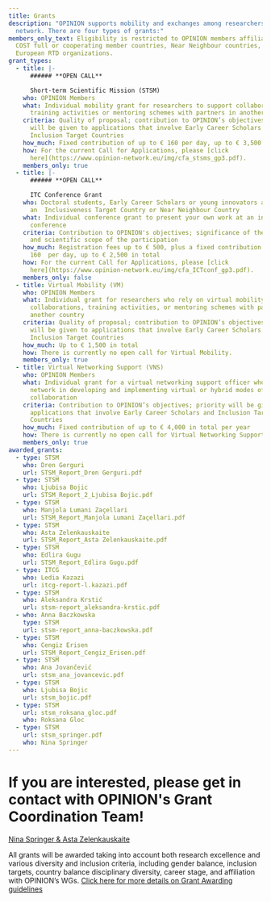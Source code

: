 ```yaml
---
title: Grants
description: "OPINION supports mobility and exchanges among researchers in the
  network. There are four types of grants:"
members_only_text: Eligibility is restricted to OPINION members affiliated in
  COST full or cooperating member countries, Near Neighbour countries, or
  European RTD organizations.
grant_types:
  - title: |-
      ###### **OPEN CALL**

      Short-term Scientific Mission (STSM)
    who: OPINION Members
    what: Individual mobility grant for researchers to support collaborations,
      training activities or mentoring schemes with partners in another country
    criteria: Quality of proposal; contribution to OPINION’s objectives; priority
      will be given to applications that involve Early Career Scholars and
      Inclusion Target Countries
    how_much: Fixed contribution of up to € 160 per day, up to € 3,500 in total
    how: For the current Call for Applications, please [click
      here](https://www.opinion-network.eu/img/cfa_stsms_gp3.pdf).
    members_only: true
  - title: |-
      ###### **OPEN CALL**

      ITC Conference Grant
    who: Doctoral students, Early Career Scholars or young innovators affiliated in
      an  Inclusiveness Target Country or Near Neighbour Country
    what: Individual conference grant to present your own work at an international
      conference
    criteria: Contribution to OPINION's objectives; significance of the conference
      and scientific scope of the participation
    how_much: Registration fees up to € 500, plus a fixed contribution of up to €
      160  per day, up to € 2,500 in total
    how: For the current Call for Applications, please [click
      here](https://www.opinion-network.eu/img/cfa_ICTconf_gp3.pdf).
    members_only: false
  - title: Virtual Mobility (VM)
    who: OPINION Members
    what: Individual grant for researchers who rely on virtual mobility to engage in
      collaborations, training activities, or mentoring schemes with partners in
      another country
    criteria: Quality of proposal; contribution to OPINION’s objectives; priority
      will be given to applications that involve Early Career Scholars and
      Inclusion Target Countries
    how_much: Up to € 1,500 in total
    how: There is currently no open call for Virtual Mobility.
    members_only: true
  - title: Virtual Networking Support (VNS)
    who: OPINION Members
    what: Individual grant for a virtual networking support officer who supports the
      network in developing and implementing virtual or hybrid modes of
      collaboration
    criteria: Contribution to OPINION’s objectives; priority will be given to
      applications that involve Early Career Scholars and Inclusion Target
      Countries
    how_much: Fixed contribution of up to € 4,000 in total per year
    how: There is currently no open call for Virtual Networking Support.
    members_only: true
awarded_grants:
  - type: STSM
    who: Dren Gerguri
    url: STSM_Report_Dren Gerguri.pdf
  - type: STSM
    who: Ljubisa Bojic
    url: STSM_Report_2_Ljubisa Bojic.pdf
  - type: STSM
    who: Manjola Lumani Zaçellari
    url: STSM_Report_Manjola Lumani Zaçellari.pdf
  - type: STSM
    who: Asta Zelenkauskaite
    url: STSM_Report_Asta Zelenkauskaite.pdf
  - type: STSM
    who: Edlira Gugu
    url: STSM_Report_Edlira Gugu.pdf
  - type: I﻿TCG
    who: L﻿edia Kazazi
    url: itcg-report-l.kazazi.pdf
  - type: S﻿TSM
    who: A﻿leksandra Krstić
    url: stsm-report_aleksandra-krstic.pdf
  - who: Anna Baczkowska
    type: S﻿TSM
    url: stsm-report_anna-baczkowska.pdf
  - type: S﻿TSM
    who: C﻿engiz Erisen
    url: STSM_Report_Cengiz_Erisen.pdf
  - type: ﻿STSM
    who: Ana Jovančević
    url: stsm_ana_jovancevic.pdf
  - type: S﻿TSM
    who: Ljubisa Bojic
    url: stsm_bojic.pdf
  - type: S﻿TSM
    url: stsm_roksana_gloc.pdf
    who: Roksana Gloc
  - type: S﻿TSM
    url: stsm_springer.pdf
    who: Nina Springer
---
```


# If you are interested, please get in contact with OPINION's Grant Coordination Team!

[Nina Springer \& Asta Zelenkauskaite](mailto:grants@opinion-network.eu)

All grants will be awarded taking into account both research excellence and various diversity and inclusion criteria, including gender balance, inclusion targets, country balance disciplinary diversity, career stage, and affiliation with OPINION’s WGs.
[Click here for more details on Grant Awarding guidelines](https://www.cost.eu/uploads/2021/12/Grant-Awarding-userguide.pdf)
